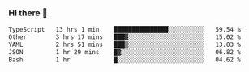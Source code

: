 ### Hi there 👋

<!--
**zhengis-alinur/zhengis-alinur** is a ✨ _special_ ✨ repository because its `README.md` (this file) appears on your GitHub profile.

Here are some ideas to get you started:

- 🔭 I’m currently working on ...
- 🌱 I’m currently learning ...
- 👯 I’m looking to collaborate on ...
- 🤔 I’m looking for help with ...
- 💬 Ask me about ...
- 📫 How to reach me: ...
- 😄 Pronouns: ...
- ⚡ Fun fact: ...
-->

<!--START_SECTION:waka-->

```txt
TypeScript   13 hrs 1 min    ███████████████░░░░░░░░░░   59.54 %
Other        3 hrs 17 mins   ███▓░░░░░░░░░░░░░░░░░░░░░   15.02 %
YAML         2 hrs 51 mins   ███▒░░░░░░░░░░░░░░░░░░░░░   13.03 %
JSON         1 hr 29 mins    █▓░░░░░░░░░░░░░░░░░░░░░░░   06.82 %
Bash         1 hr            █░░░░░░░░░░░░░░░░░░░░░░░░   04.62 %
```

<!--END_SECTION:waka-->
